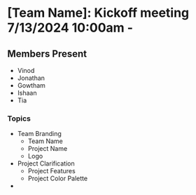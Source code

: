 # [Team Name]: Kickoff meeting <br> 7/13/2024 10:00am - 
## Members Present
- Vinod
- Jonathan
- Gowtham
- Ishaan
- Tia

### Topics
- Team Branding
    - Team Name
    - Project Name
    - Logo
- Project Clarification
    - Project Features
    - Project Color Palette
- 

